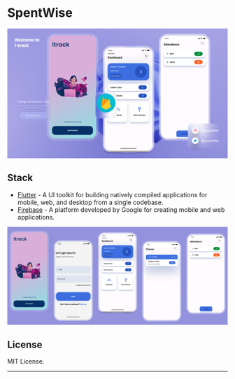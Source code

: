# SpentWise
![Demo](./assets/itrack2.png)

## Stack

- [Flutter](https://flutter.dev/) - A UI toolkit for building natively compiled applications for mobile, web, and desktop from a single codebase.
- [Firebase](https://firebase.google.com/) - A platform developed by Google for creating mobile and web applications.

![Demo](./assets/itrack3.png)



## License

MIT License.

---
